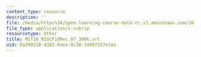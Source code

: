 ```yaml
---
content_type: resource
description: ''
file: /media/https%3A/open-learning-course-data-rc.s3.amazonaws.com/18-02sc-multivariable-calculus-fall-2010/0a39021843828aea0c381d407357e3aa_MIT18_02SCF10Rec_07_300k.srt
file_type: application/x-subrip
resourcetype: Other
title: MIT18_02SCF10Rec_07_300k.srt
uid: 0a390218-4382-8aea-0c38-1d407357e3aa
---
```

